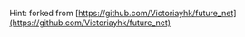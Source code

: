 Hint: forked from [https://github.com/Victoriayhk/future_net](https://github.com/Victoriayhk/future_net)
